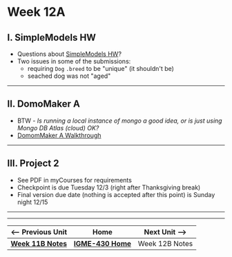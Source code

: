 # Week 12A

## I. SimpleModels HW

- Questions about [SimpleModels HW](11A.md#iii-simplemodels-hw)?
- Two issues in some of the submissions:
  - requiring `Dog` `.breed` to be "unique" (it shouldn't be)
  - seached dog was not "aged"

---

## II. DomoMaker A
- BTW - *Is running a local instance of mongo a good idea, or is just using Mongo DB Atlas (cloud) OK?*
- [DomomMaker A Walkthrough](../concepts/domomaker-walkthrough.md#A)


---

## III. Project 2
- See PDF in myCourses for requirements
- Checkpoint is due Tuesday 12/3 (right after Thanksgiving break)
- Final version due date (nothing is accepted after this point) is Sunday night 12/15

---
---

| <-- Previous Unit | Home | Next Unit -->
| --- | --- | --- 
|   [**Week 11B Notes**](11B.md)  |  [**IGME-430 Home**](../) | Week 12B Notes
